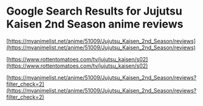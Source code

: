# Google Search Results for Jujutsu Kaisen 2nd Season anime reviews
[https://myanimelist.net/anime/51009/Jujutsu_Kaisen_2nd_Season/reviews](https://myanimelist.net/anime/51009/Jujutsu_Kaisen_2nd_Season/reviews)

[https://www.rottentomatoes.com/tv/jujutsu_kaisen/s02](https://www.rottentomatoes.com/tv/jujutsu_kaisen/s02)

[https://myanimelist.net/anime/51009/Jujutsu_Kaisen_2nd_Season/reviews?filter_check=2](https://myanimelist.net/anime/51009/Jujutsu_Kaisen_2nd_Season/reviews?filter_check=2)

